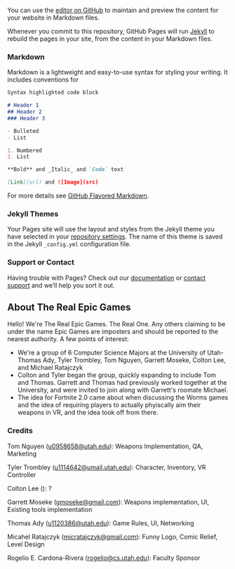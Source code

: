 
You can use the [editor on GitHub](https://github.com/TheRealEpicGames/MainProject/edit/gh-pages/index.md) to maintain and preview the content for your website in Markdown files.

Whenever you commit to this repository, GitHub Pages will run [Jekyll](https://jekyllrb.com/) to rebuild the pages in your site, from the content in your Markdown files.

### Markdown

Markdown is a lightweight and easy-to-use syntax for styling your writing. It includes conventions for

```markdown
Syntax highlighted code block

# Header 1
## Header 2
### Header 3

- Bulleted
- List

1. Numbered
2. List

**Bold** and _Italic_ and `Code` text

[Link](url) and ![Image](src)
```

For more details see [GitHub Flavored Markdown](https://guides.github.com/features/mastering-markdown/).

### Jekyll Themes

Your Pages site will use the layout and styles from the Jekyll theme you have selected in your [repository settings](https://github.com/TheRealEpicGames/MainProject/settings). The name of this theme is saved in the Jekyll `_config.yml` configuration file.

### Support or Contact

Having trouble with Pages? Check out our [documentation](https://docs.github.com/categories/github-pages-basics/) or [contact support](https://github.com/contact) and we’ll help you sort it out.

## About The Real Epic Games
Hello! We're The Real Epic Games. The Real One. Any others claiming to be under the name Epic Games are imposters and should be reported to the nearest authority. A few points of interest:
- We're a group of 6 Computer Science Majors at the University of Utah- Thomas Ady, Tyler Trombley, Tom Nguyen, Garrett Moseke, Colton Lee, and Michael Ratajczyk
- Colton and Tyler began the group, quickly expanding to include Tom and Thomas. Garrett and Thomas had previously worked together at the University, and were invited to join along with Garrett's roomate Michael.
- The idea for Fortnite 2.0 came about when discussing the Worms games and the idea of requiring players to actually phyiscally aim their weapons in VR, and the idea took off from there.

### Credits
Tom Nguyen (u0958658@utah.edu): Weapons Implementation, QA, Marketing

Tyler Trombley (u1114642@umail.utah.edu): Character, Inventory, VR Controller

Colton Lee (): ?

Garrett Moseke (gmoseke@gmail.com): Weapons implementation, UI, Existing tools implementation

Thomas Ady (u1120386@utah.edu): Game Rules, UI, Networking

Micahel Ratajczyk (micratajczyk@gmail.com): Funny Logo, Comic Relief, Level Design

Rogelio E. Cardona-Rivera (rogelio@cs.utah.edu): Faculty Sponsor



